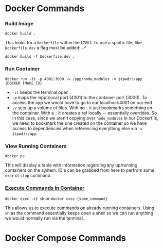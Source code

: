 # Docker Commands
### Build Image
`docker build .`

This looks for a `Dockerfile` within the CWD. To use a spcific file, like `Dockerfile.dev` a flag must be added: `-f`

`docker build -f Dockerfile.dev .`

### Run Container
`docker run -it -p 4001:3000 -v /app/node_modules -v $(pwd):/app {DOCKER_IMAGE_ID}`
* `-it` keeps the terminal open
* `-p` maps the input/local port (4001) to the container port (3000). To access the app we would have to go to our localhost:4001 on our end
* `-v` sets up a volume of files. With no `:` it just bookmarks something on the container. With a `:` it creates a ref locally -- essentially overrides. So in this case, since we aren't copying over `node_modules` in our Dockerfile, we need to bookmark the one created on the container so we have access to dependencies when referencing everything else via `-v $(pwd):/app`.

### View Running Containers
`docker ps`

This will display a table with information regarding any up/running containers on the system. ID's can be grabbed from here to perfrom some `exec` or `stop` command.

### [Execute Commands In Container](https://docs.docker.com/engine/reference/commandline/exec/)
`docker exec -it sh` or `docker exec {some_command}`

This allows us to execute commands on already running containers. Using `sh` as the command essentially keeps open a shell so we can run anything we would normally run via the terminal.

# Docker Compose Commands
